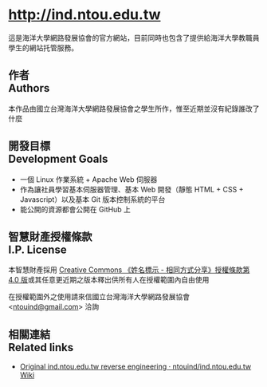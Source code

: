 # <http://ind.ntou.edu.tw>
這是海洋大學網路發展協會的官方網站，目前同時也包含了提供給海洋大學教職員學生的網站托管服務。

## 作者<br>Authors
本作品由國立台灣海洋大學網路發展協會之學生所作，惟至近期並沒有紀錄誰改了什麼

## 開發目標<br>Development Goals
* 一個 Linux 作業系統 + Apache Web 伺服器
* 作為讓社員學習基本伺服器管理、基本 Web 開發（靜態 HTML + CSS + Javascript）以及基本 Git 版本控制系統的平台
* 能公開的資源都會公開在 GitHub 上

## 智慧財產授權條款<br>I.P. License
本智慧財產採用 [Creative Commons 《姓名標示 - 相同方式分享》授權條款第 4.0 版](https://creativecommons.org/licenses/by-sa/4.0/)或其任意更近期之版本釋出供所有人在授權範圍內自由使用

在授權範圍外之使用請來信國立台灣海洋大學網路發展協會 &lt;<ntouind@gmail.com>&gt; 洽詢

## 相關連結<br />Related links
* [Original ind.ntou.edu.tw reverse engineering · ntouind/ind.ntou.edu.tw Wiki](https://github.com/ntouind/ind.ntou.edu.tw/wiki/Original-ind.ntou.edu.tw-reverse-engineering)

